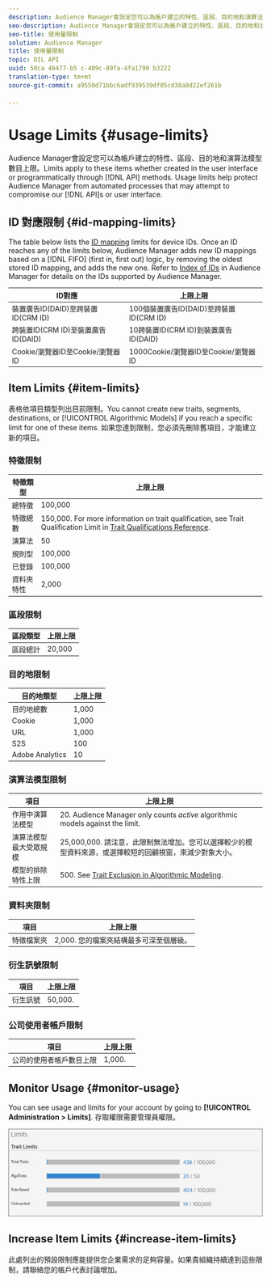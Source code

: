 ```yaml
---
description: Audience Manager會設定您可以為帳戶建立的特性、區段、目的地和演算法模型數目上限。限制適用於這些項目，無論是在使用者介面中建立，還是透過API方法程式設計。使用限制可協助Audience Manager保護Audience Manager，以免嘗試破壞我們的API或使用者介面。
seo-description: Audience Manager會設定您可以為帳戶建立的特性、區段、目的地和演算法模型數目上限。限制適用於這些項目，無論是在使用者介面中建立，還是透過API方法程式設計。使用限制可協助Audience Manager保護Audience Manager，以免嘗試破壞我們的API或使用者介面。
seo-title: 使用量限制
solution: Audience Manager
title: 使用量限制
topic: DIL API
uuid: 50ca 46477-b5 c-409c-89fa-4fa1799 b3222
translation-type: tm+mt
source-git-commit: a9550d71bbc6adf939539df05cd38a9d22ef261b

---
```



# Usage Limits {#usage-limits}

Audience Manager會設定您可以為帳戶建立的特性、區段、目的地和演算法模型數目上限。Limits apply to these items whether created in the user interface or programmatically through [!DNL API] methods. Usage limits help protect Audience Manager from automated processes that may attempt to compromise our [!DNL API]s or user interface.

## ID 對應限制 {#id-mapping-limits}

The table below lists the [ID mapping](../../integration/sending-audience-data/batch-data-transfer-explained/id-sync-http.md) limits for device IDs. Once an ID reaches any of the limits below, Audience Manager adds new ID mappings based on a [!DNL FIFO] (first in, first out) logic, by removing the oldest stored ID mapping, and adds the new one. Refer to [Index of IDs](../../reference/ids-in-aam.md) in Audience Manager for details on the IDs supported by Audience Manager.

| ID對應 | 上限上限 |
|-----------|-------------- |
| 裝置廣告ID(DAID)至跨裝置ID(CRM ID) | 100個裝置廣告ID(DAID)至跨裝置ID(CRM ID) |
| 跨裝置ID(CRM ID)至裝置廣告ID(DAID) | 10跨裝置ID(CRM ID)到裝置廣告ID(DAID) |
| Cookie/瀏覽器ID至Cookie/瀏覽器ID | 1000Cookie/瀏覽器ID至Cookie/瀏覽器ID |

## Item Limits {#item-limits}

表格依項目類型列出目前限制。You cannot create new traits, segments, destinations, or [!UICONTROL Algorithmic Models] if you reach a specific limit for one of these items. 如果您達到限制，您必須先刪除舊項目，才能建立新的項目。

### 特徵限制

| 特徵類型 | 上限上限 |
| -------------------------- | ------------------------------------- |
| 總特徵 | 100,000 |
| 特徵總數 | 150,000. For more information on trait qualification, see Trait Qualification Limit in [Trait Qualifications Reference](/help/using/features/traits/trait-qualification-reference.md#trait-qualification-limit). |
| 演算法 | 50 |
| 規則型 | 100,000 |
| 已登錄 | 100,000 |
| 資料夾特性 | 2,000 |

### 區段限制

| 區段類型 | 上限上限 |
| -------------- | ------------- |
| 區段總計 | 20,000 |

### 目的地限制

| 目的地類型 | 上限上限 |
| ------------------ | ------------- |
| 目的地總數 | 1,000 |
| Cookie | 1,000 |
| URL | 1,000 |
| S2S | 100 |
| Adobe Analytics | 10 |

### 演算法模型限制

| 項目 | 上限上限 |
| -------- | ----- |
| 作用中演算法模型 | 20. Audience Manager only counts *active* algorithmic models against the limit. |
| 演算法模型最大受眾規模 | 25,000,000.  請注意，此限制無法增加。您可以選擇較少的模型資料來源，或選擇較短的回顧視窗，來減少對象大小。 |
| 模型的排除特性上限 | 500. See [Trait Exclusion in Algorithmic Modeling](/help/using/features/algorithmic-models/trait-exclusion-algo-models.md). |

### 資料夾限制

| 項目 | 上限上限 |
| ------------- | ------------------ |
| 特徵檔案夾 | 2,000.  您的檔案夾結構最多可深至個層級。 |

### 衍生訊號限制

| 項目 | 上限上限 |
| --------------- | ------------- |
| 衍生訊號 | 50,000. |

### 公司使用者帳戶限制

| 項目 | 上限上限 |
| ----------- | ------------- |
| 公司的使用者帳戶數目上限 | 1,000. |

## Monitor Usage {#monitor-usage}

You can see usage and limits for your account by going to **[!UICONTROL Administration > Limits]**. 存取權限需要管理員權限。

![使用量限制影像](assets/usage-limits.png)

## Increase Item Limits {#increase-item-limits}

此處列出的預設限制應能提供您企業需求的足夠容量。如果貴組織持續達到這些限制，請聯絡您的帳戶代表討論增加。